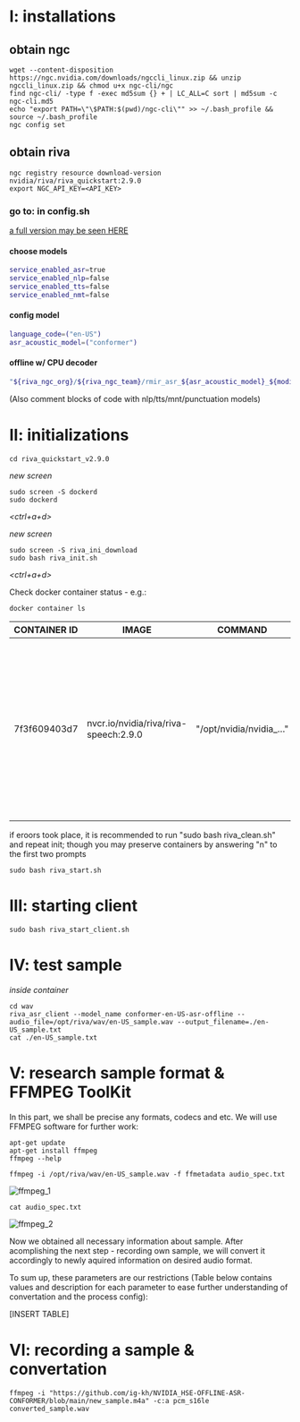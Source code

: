 # I: installations 

## obtain ngc
```console
wget --content-disposition https://ngc.nvidia.com/downloads/ngccli_linux.zip && unzip ngccli_linux.zip && chmod u+x ngc-cli/ngc
find ngc-cli/ -type f -exec md5sum {} + | LC_ALL=C sort | md5sum -c ngc-cli.md5
echo "export PATH=\"\$PATH:$(pwd)/ngc-cli\"" >> ~/.bash_profile && source ~/.bash_profile
ngc config set
```

## obtain riva
```console
ngc registry resource download-version nvidia/riva/riva_quickstart:2.9.0
export NGC_API_KEY=<API_KEY>
```
### go to: in config.sh
[a full version may be seen HERE](config.sh)
#### choose models
```bash
service_enabled_asr=true
service_enabled_nlp=false
service_enabled_tts=false
service_enabled_nmt=false
```
#### config model
```bash
language_code=("en-US")
asr_acoustic_model=("conformer")
```
#### offline w/ CPU decoder
```bash
"${riva_ngc_org}/${riva_ngc_team}/rmir_asr_${asr_acoustic_model}_${modified_lang_code}_ofl${decoder}:${riva_ngc_model_version}"
```
(Also comment blocks of code with nlp/tts/mnt/punctuation models)

# II: initializations
```console
cd riva_quickstart_v2.9.0
```
*new screen*
```console
sudo screen -S dockerd
sudo dockerd
```
*<ctrl+a+d>*

*new screen*
```console
sudo screen -S riva_ini_download
sudo bash riva_init.sh
```
*<ctrl+a+d>*

Check docker container status - e.g.:

```console
docker container ls
```
CONTAINER ID | IMAGE | COMMAND | CREATED | STATUS | PORTS | NAMES
|----------------------|----------------------|----------------------|----------------------|----------------------|--------------------------------------------|----------------------|
7f3f609403d7 | nvcr.io/nvidia/riva/riva-speech:2.9.0 | "/opt/nvidia/nvidia_…" | 57 seconds ago | Up 51 seconds | 0.0.0.0:50051->50051/tcp, :::50051->50051/tcp, 0.0.0.0:49155->8000/tcp, :::49155->8000/tcp, 0.0.0.0:49154->8001/tcp, :::49154->8001/tcp, 0.0.0.0:49153->8002/tcp, :::49153->8002/tcp | riva-speech


if eroors took place, it is recommended to run "sudo bash riva_clean.sh" and repeat init; though you may preserve containers by answering "n" to the first two prompts
```console
sudo bash riva_start.sh
```
# III: starting client
```console
sudo bash riva_start_client.sh
```
# IV: test sample
*inside container*
```console
cd wav
riva_asr_client --model_name conformer-en-US-asr-offline --audio_file=/opt/riva/wav/en-US_sample.wav --output_filename=./en-US_sample.txt
cat ./en-US_sample.txt
```

# V: research sample format & FFMPEG ToolKit
In this part, we shall be precise any formats, codecs and etc.
We will use FFMPEG software for further work:
```console
apt-get update
apt-get install ffmpeg
ffmpeg --help
```

```console
ffmpeg -i /opt/riva/wav/en-US_sample.wav -f ffmetadata audio_spec.txt
```
![ffmpeg_1](https://user-images.githubusercontent.com/122811954/226694532-2afca5f9-25aa-458b-907f-05853860b7ce.png)
```console
cat audio_spec.txt
```
![ffmpeg_2](https://user-images.githubusercontent.com/122811954/226694732-937245a0-0fbf-48ef-9d6a-01a052462699.png)

Now we obtained all necessary information about sample. After acomplishing the next step - recording own sample, we will convert it accordingly to newly aquired information on desired audio format.

To sum up, these parameters are our restrictions (Table below contains values and description for each parameter to ease further understanding of convertation and the process config):

[INSERT TABLE]

# VI: recording a sample & convertation
```console
ffmpeg -i "https://github.com/ig-kh/NVIDIA_HSE-OFFLINE-ASR-CONFORMER/blob/main/new_sample.m4a" -c:a pcm_s16le converted_sample.wav
```
